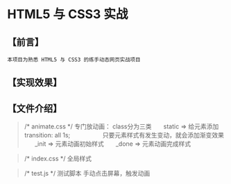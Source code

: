 HTML5 与 CSS3 实战
===

## 【前言】
    本项目为熟悉 HTML5 与 CSS3 的练手动态网页实战项目

## 【实现效果】    

## 【文件介绍】

>  /* animate.css */
专门放动画： class分为三类
&nbsp; &nbsp;&nbsp; &nbsp;static => 给元素添加 transition: all 1s; 
&nbsp; &nbsp;&nbsp; &nbsp;&nbsp; &nbsp;&nbsp; &nbsp;&nbsp; &nbsp;&nbsp; &nbsp;只要元素样式有发生变动，就会添加渐变效果
&nbsp; &nbsp;&nbsp; &nbsp;_init => 元素动画初始样式
&nbsp; &nbsp;&nbsp; &nbsp;_done => 元素动画完成样式

>  /* index.css */
全局样式

>   /* test.js */
测试脚本
手动点击屏幕，触发动画



